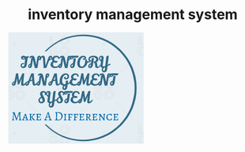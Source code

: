 
  <h1 align=center>inventory management system</h1>
  
  ![Inventory Management System Logo](/asset/image/logo.png)
